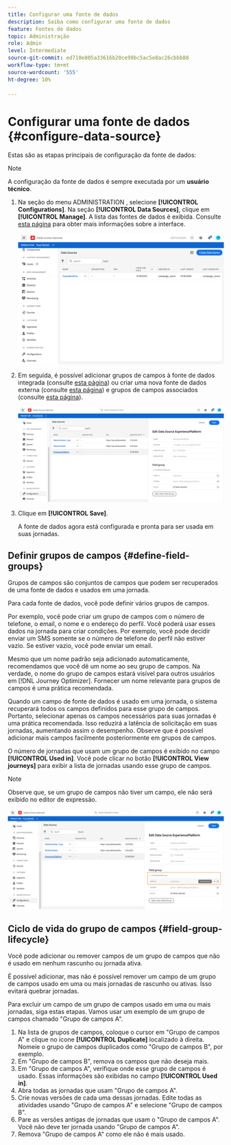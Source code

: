 ```yaml
---
title: Configurar uma fonte de dados
description: Saiba como configurar uma fonte de dados
feature: Fontes de dados
topic: Administração
role: Admin
level: Intermediate
source-git-commit: ed710e805a33616b20ce99bc5ac5e8ac26cbbb88
workflow-type: tm+mt
source-wordcount: '555'
ht-degree: 10%

---
```


# Configurar uma fonte de dados {#configure-data-source}

Estas são as etapas principais de configuração da fonte de dados:

>[!NOTE]
>
>A configuração da fonte de dados é sempre executada por um **usuário técnico**.

1. Na seção do menu ADMINISTRATION , selecione **[!UICONTROL Configurations]**. Na seção **[!UICONTROL Data Sources]**, clique em **[!UICONTROL Manage]**. A lista das fontes de dados é exibida. Consulte [esta página](../user-interface.md) para obter mais informações sobre a interface.

   ![](../assets/journey18.png)

1. Em seguida, é possível adicionar grupos de campos à fonte de dados integrada (consulte [esta página](../datasource/adobe-experience-platform-data-source.md)) ou criar uma nova fonte de dados externa (consulte [esta página](../datasource/external-data-sources.md)) e grupos de campos associados (consulte [esta página](../datasource/configure-data-sources.md#define-field-groups)).

   ![](../assets/journey23.png)

1. Clique em **[!UICONTROL Save]**.

   A fonte de dados agora está configurada e pronta para ser usada em suas jornadas.

## Definir grupos de campos {#define-field-groups}

Grupos de campos são conjuntos de campos que podem ser recuperados de uma fonte de dados e usados em uma jornada.

Para cada fonte de dados, você pode definir vários grupos de campos.

Por exemplo, você pode criar um grupo de campos com o número de telefone, o email, o nome e o endereço do perfil. Você poderá usar esses dados na jornada para criar condições. Por exemplo, você pode decidir enviar um SMS somente se o número de telefone do perfil não estiver vazio. Se estiver vazio, você pode enviar um email.

Mesmo que um nome padrão seja adicionado automaticamente, recomendamos que você dê um nome ao seu grupo de campos. Na verdade, o nome do grupo de campos estará visível para outros usuários em [!DNL Journey Optimizer]. Fornecer um nome relevante para grupos de campos é uma prática recomendada.

Quando um campo de fonte de dados é usado em uma jornada, o sistema recuperará todos os campos definidos para esse grupo de campos. Portanto, selecionar apenas os campos necessários para suas jornadas é uma prática recomendada. Isso reduzirá a latência de solicitação em suas jornadas, aumentando assim o desempenho. Observe que é possível adicionar mais campos facilmente posteriormente em grupos de campos.

O número de jornadas que usam um grupo de campos é exibido no campo **[!UICONTROL Used in]**. Você pode clicar no botão **[!UICONTROL View journeys]** para exibir a lista de jornadas usando esse grupo de campos.

>[!NOTE]
>
>Observe que, se um grupo de campos não tiver um campo, ele não será exibido no editor de expressão.

![](../assets/journey3bis.png)

## Ciclo de vida do grupo de campos {#field-group-lifecycle}

Você pode adicionar ou remover campos de um grupo de campos que não é usado em nenhum rascunho ou jornada ativa.

É possível adicionar, mas não é possível remover um campo de um grupo de campos usado em uma ou mais jornadas de rascunho ou ativas. Isso evitará quebrar jornadas.

Para excluir um campo de um grupo de campos usado em uma ou mais jornadas, siga estas etapas. Vamos usar um exemplo de um grupo de campos chamado &quot;Grupo de campos A&quot;.

1. Na lista de grupos de campos, coloque o cursor em &quot;Grupo de campos A&quot; e clique no ícone **[!UICONTROL Duplicate]** localizado à direita. Nomeie o grupo de campos duplicados como &quot;Grupo de campos B&quot;, por exemplo.
1. Em &quot;Grupo de campos B&quot;, remova os campos que não deseja mais.
1. Em &quot;Grupo de campos A&quot;, verifique onde esse grupo de campos é usado. Essas informações são exibidas no campo **[!UICONTROL Used in]**.
1. Abra todas as jornadas que usam &quot;Grupo de campos A&quot;.
1. Crie novas versões de cada uma dessas jornadas. Edite todas as atividades usando &quot;Grupo de campos A&quot; e selecione &quot;Grupo de campos B&quot;.
1. Pare as versões antigas de jornadas que usam o &quot;Grupo de campos A&quot;. Você não deve ter jornada usando &quot;Grupo de campos A&quot;.
1. Remova &quot;Grupo de campos A&quot; como ele não é mais usado.
